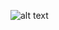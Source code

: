 ![alt text](https://raw.githubusercontent.com/mpgray/creaturesandcaverns/cavernsandcreatures.png)
        
      

